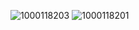 ![1000118203](https://github.com/user-attachments/assets/684f6707-b97b-4411-8c7b-946691f52e8a)
![1000118201](https://github.com/user-attachments/assets/e27983fe-eb06-46c3-90a0-cc166a712bf2)
